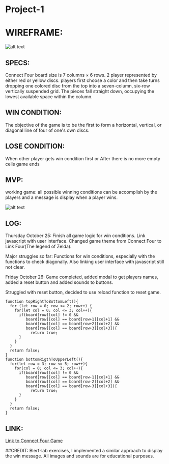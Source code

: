 # Project-1
# WIREFRAME:

![alt text](https://git.generalassemb.ly/jhonymaurad/Project-1/blob/master/images/Connect_Four.gif "Connect Four")

## SPECS:
Connect Four board size is 7 columns × 6 rows.
2 player represented by either red or yellow discs.
players first choose a color and then take turns dropping one colored disc from the top into a seven-column, six-row vertically suspended grid. The pieces fall straight down, occupying the lowest available space within the column.  

## WIN CONDITION:
The objective of the game is to be the first to form a horizontal, vertical, or diagonal line of four of one's own discs.

## LOSE CONDITION:
When other player gets win condition first or
After there is no more empty cells game ends

## MVP:
working game: all possible winning conditions can be accomplish by the players and a message is display when a player wins.

![alt text](https://git.generalassemb.ly/jhonymaurad/Project-1/blob/master/images/wireframe.jpg "Connect Four")

## LOG:
Thursday October 25: Finish all game logic for win conditions. Link javascript with user interface. Changed game theme from Connect Four to Link Four(The legend of Zelda).

Major struggles so far: Functions for win conditions, especially with the functions to check diagonally. Also linking user interface with javascript still not clear.

Friday October 26: Game completed, added modal to get players names, added a reset button and added sounds to buttons.

Struggled with reset button, decided to use reload function to reset game.

```
function topRightToBottomLeft(){
  for (let row = 0; row <= 2; row++) {
    for(let col = 0; col <= 3; col++){
      if(board[row][col] != 0 &&
         board[row][col] == board[row+1][col+1] &&
         board[row][col] == board[row+2][col+2] &&
         board[row][col] == board[row+3][col+3]){
           return true;
      }
    }
  }
  return false;
}
function bottomRigthToUpperLeft(){
  for(let row = 3; row <= 5; row++){
    for(col = 0; col <= 3; col++){
      if(board[row][col] != 0 &&
         board[row][col] == board[row-1][col+1] &&
         board[row][col] == board[row-2][col+2] &&
         board[row][col] == board[row-3][col+3]){
           return true;
      }
    }
  }
  return false;
}
```
## LINK:

[Link to Connect Four Game](height-floor.surge.sh)

##CREDIT:
Blerf-lab exercises, I implemented a similar approach to display the win message.
All images and sounds are for educational purposes.
